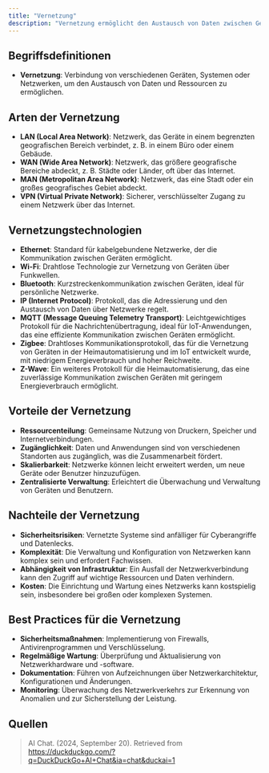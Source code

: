 ```yaml
---
title: "Vernetzung"
description: "Vernetzung ermöglicht den Austausch von Daten zwischen Geräten. Arten umfassen LAN, WAN, MAN und VPN. Technologien wie Ethernet, Wi-Fi und Bluetooth bieten Ressourcenteilung, Zugänglichkeit und Skalierbarkeit, erfordern aber Sicherheitsmaßnahmen."
---
```


## Begriffsdefinitionen
- **Vernetzung**: Verbindung von verschiedenen Geräten, Systemen oder Netzwerken, um den Austausch von Daten und Ressourcen zu ermöglichen.

## Arten der Vernetzung
- **LAN (Local Area Network)**: Netzwerk, das Geräte in einem begrenzten geografischen Bereich verbindet, z. B. in einem Büro oder einem Gebäude.
- **WAN (Wide Area Network)**: Netzwerk, das größere geografische Bereiche abdeckt, z. B. Städte oder Länder, oft über das Internet.
- **MAN (Metropolitan Area Network)**: Netzwerk, das eine Stadt oder ein großes geografisches Gebiet abdeckt.
- **VPN (Virtual Private Network)**: Sicherer, verschlüsselter Zugang zu einem Netzwerk über das Internet.

## Vernetzungstechnologien
- **Ethernet**: Standard für kabelgebundene Netzwerke, der die Kommunikation zwischen Geräten ermöglicht.
- **Wi-Fi**: Drahtlose Technologie zur Vernetzung von Geräten über Funkwellen.
- **Bluetooth**: Kurzstreckenkommunikation zwischen Geräten, ideal für persönliche Netzwerke.
- **IP (Internet Protocol)**: Protokoll, das die Adressierung und den Austausch von Daten über Netzwerke regelt.
- **MQTT (Message Queuing Telemetry Transport)**: Leichtgewichtiges Protokoll für die Nachrichtenübertragung, ideal für IoT-Anwendungen, das eine effiziente Kommunikation zwischen Geräten ermöglicht.
- **Zigbee**: Drahtloses Kommunikationsprotokoll, das für die Vernetzung von Geräten in der Heimautomatisierung und im IoT entwickelt wurde, mit niedrigem Energieverbrauch und hoher Reichweite.
- **Z-Wave**: Ein weiteres Protokoll für die Heimautomatisierung, das eine zuverlässige Kommunikation zwischen Geräten mit geringem Energieverbrauch ermöglicht.

## Vorteile der Vernetzung
- **Ressourcenteilung**: Gemeinsame Nutzung von Druckern, Speicher und Internetverbindungen.
- **Zugänglichkeit**: Daten und Anwendungen sind von verschiedenen Standorten aus zugänglich, was die Zusammenarbeit fördert.
- **Skalierbarkeit**: Netzwerke können leicht erweitert werden, um neue Geräte oder Benutzer hinzuzufügen.
- **Zentralisierte Verwaltung**: Erleichtert die Überwachung und Verwaltung von Geräten und Benutzern.

## Nachteile der Vernetzung
- **Sicherheitsrisiken**: Vernetzte Systeme sind anfälliger für Cyberangriffe und Datenlecks.
- **Komplexität**: Die Verwaltung und Konfiguration von Netzwerken kann komplex sein und erfordert Fachwissen.
- **Abhängigkeit von Infrastruktur**: Ein Ausfall der Netzwerkverbindung kann den Zugriff auf wichtige Ressourcen und Daten verhindern.
- **Kosten**: Die Einrichtung und Wartung eines Netzwerks kann kostspielig sein, insbesondere bei großen oder komplexen Systemen.

## Best Practices für die Vernetzung
- **Sicherheitsmaßnahmen**: Implementierung von Firewalls, Antivirenprogrammen und Verschlüsselung.
- **Regelmäßige Wartung**: Überprüfung und Aktualisierung von Netzwerkhardware und -software.
- **Dokumentation**: Führen von Aufzeichnungen über Netzwerkarchitektur, Konfigurationen und Änderungen.
- **Monitoring**: Überwachung des Netzwerkverkehrs zur Erkennung von Anomalien und zur Sicherstellung der Leistung.

## Quellen
> AI Chat. (2024, September 20). Retrieved from https://duckduckgo.com/?q=DuckDuckGo+AI+Chat&ia=chat&duckai=1